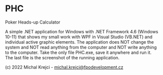 # PHC
Poker Heads-up Calculator

A simple .NET application for Windows with .NET Framework 4.6 (Windows 10-11) that shows my small work with WPF in Visual Studio (VB.NET) and individual active graphic elements. The application does NOT change the system and NOT read anything from the computer and NOT write anything to the computer. Take the only file PHC.exe, save it anywhere and run it. The last file is the screenshot of the running application.

(c) 2022 Michal Krejci - michal.krejci@fpodevelopment.cz
